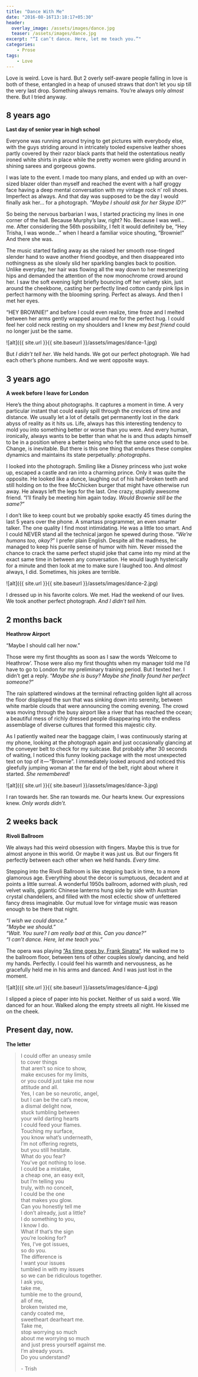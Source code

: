 ```yaml
---
title: "Dance With Me"
date: "2016-08-16T13:18:17+05:30"
header:
  overlay_image: /assets/images/dance.jpg
  teaser: /assets/images/dance.jpg
excerpt: "“I can’t dance. Here, let me teach you.”"
categories:
    - Prose
tags:
    - Love
---
```



Love is weird. Love is hard. But 2 overly self-aware people falling in love is both of these, entangled in a heap of unused straws that don’t let you sip till the very last drop. Something always remains. You’re always only _almost_ there. But I tried anyway.

## 8 years ago  
**Last day of senior year in high school**  

Everyone was running around trying to get pictures with everybody else, with the guys striding around in intricately tooled expensive leather shoes partly covered by their razor black pants that held the ostentatious neatly ironed white shirts in place while the pretty women were gliding around in shining sarees and gorgeous gowns.  

I was late to the event. I made too many plans, and ended up with an over-sized blazer older than myself and reached the event with a half groggy face having a deep mental conversation with my vintage rock n’ roll shoes. Imperfect as always. And that day was supposed to be the day I would finally ask her… for a photograph. _“Maybe I should ask for her Skype ID?”_  

So being the nervous barbarian I was, I started practicing my lines in one corner of the hall. Because Murphy’s law, right? No. Because I was well… me. After considering the 56th possibility, I felt it would definitely be, “Hey Trisha, I was wonde…” when I heard a familiar voice shouting, “Brownie!” And there she was.  

The music started fading away as she raised her smooth rose-tinged slender hand to wave another friend goodbye, and then disappeared into nothingness as she slowly slid her sparkling bangles back to position. Unlike everyday, her hair was flowing all the way down to her mesmerizing hips and demanded the attention of the now monochrome crowd around her. I saw the soft evening light briefly bouncing off her velvety skin, just around the cheekbone, casting her perfectly lined cotton candy pink lips in perfect harmony with the blooming spring. Perfect as always. And then I met her eyes.  

“HEY BROWNIE!” and before I could even realize, time froze and I melted between her arms gently wrapped around me for the perfect hug. I could feel her cold neck resting on my shoulders and I knew my *best friend* could no longer just be the same.

![alt]({{ site.url }}{{ site.baseurl }}/assets/images/dance-1.jpg)

But _I didn’t tell her_. We held hands. We got our perfect photograph. We had each other’s phone numbers. And we went opposite ways.

## 3 years ago  
**A week before I leave for London**  

Here’s the thing about photographs. It captures a moment in time. A very particular instant that could easily spill through the crevices of time and distance. We usually let a lot of details get permanently lost in the dark abyss of reality as it hits us. Life, always has this interesting tendency to mold you into something better or worse than you were. And every human, ironically, always wants to be better than what he is and thus adapts himself to be in a position where a better being who felt the same once used to be. Change, is inevitable. But there is this one thing that endures these complex dynamics and maintains its state perpetually: _photographs_.  

I looked into the photograph. Smiling like a Disney princess who just woke up, escaped a castle and ran into a charming prince. Only it was quite the opposite. He looked like a dunce, laughing out of his half-broken teeth and still holding on to the free McChicken burger that might have otherwise run away. He always left the legs for the last. One crazy, stupidly awesome friend. “I’ll finally be meeting him again today. _Would Brownie still be the same?_”  

I don’t like to keep count but we probably spoke exactly 45 times during the last 5 years over the phone. A smartass programmer, an even smarter talker. The one quality I find most intimidating. He was a little too smart. And I could NEVER stand all the technical jargon he spewed during those. “_We’re humans too, okay?_” I prefer plain English. Despite all the madness, he managed to keep his puerile sense of humor with him. Never missed the chance to crack the same perfect stupid joke that came into my mind at the exact same time in between any conversation. He would laugh hysterically for a minute and then look at me to make sure I laughed too. And _almost_ always, I did. Sometimes, his jokes are terrible.  

![alt]({{ site.url }}{{ site.baseurl }}/assets/images/dance-2.jpg)

I dressed up in his favorite colors. We met. Had the weekend of our lives. We took another perfect photograph. _And I didn’t tell him._

## 2 months back  
**Heathrow Airport**  

“Maybe I should call her now.”  

Those were my first thoughts as soon as I saw the words ‘Welcome to Heathrow’. Those were also my first thoughts when my manager told me I’d have to go to London for my preliminary training period. But I texted her. I didn’t get a reply. “_Maybe she is busy? Maybe she finally found her perfect someone?_”  

The rain splattered windows at the terminal refracting golden light all across the floor displayed the sun that was sinking down into serenity, between white marble clouds that were announcing the coming evening. The crowd was moving through the busy airport like a river that has reached the ocean; a beautiful mess of richly dressed people disappearing into the endless assemblage of diverse cultures that formed this majestic city.  

As I patiently waited near the baggage claim, I was continuously staring at my phone, looking at the photograph again and just occasionally glancing at the conveyer belt to check for my suitcase. But probably after 30 seconds of waiting, I noticed this funny looking package with the most unexpected text on top of it — “Brownie”. I immediately looked around and noticed this gleefully jumping woman at the far end of the belt, right about where it started. _She remembered!_  

![alt]({{ site.url }}{{ site.baseurl }}/assets/images/dance-3.jpg)

I ran towards her. She ran towards me. Our hearts knew. Our expressions knew. _Only words didn’t._

## 2 weeks back  
**Rivoli Ballroom**  

We always had this weird obsession with fingers. Maybe this is true for almost anyone in this world. Or maybe it was just us. But our fingers fit perfectly between each other when we held hands. _Every time._  

Stepping into the Rivoli Ballroom is like stepping back in time, to a more glamorous age. Everything about the decor is sumptuous, decadent and at points a little surreal. A wonderful 1950s ballroom, adorned with plush, red velvet walls, gigantic Chinese lanterns hung side by side with Austrian crystal chandeliers, and filled with the most eclectic show of unfettered fancy dress imaginable. Our mutual love for vintage music was reason enough to be there that night.

_“I wish we could dance.”_  
_“Maybe we should.”_  
_“Wait. You sure? I am really bad at this. Can you dance?”_  
_“I can’t dance. Here, let me teach you.”_

The opera was playing [“As time goes by, Frank Sinatra”](https://www.youtube.com/watch?v=wxMeu34o_jQ). He walked me to the ballroom floor, between tens of other couples slowly dancing, and held my hands. Perfectly. I could feel his warmth and nervousness, as he gracefully held me in his arms and danced. And I was just lost in the moment.

![alt]({{ site.url }}{{ site.baseurl }}/assets/images/dance-4.jpg)

I slipped a piece of paper into his pocket. Neither of us said a word. We danced for an hour. Walked along the empty streets all night. He kissed me on the cheek.

## Present day, now.  
**The letter**  

> I could offer an uneasy smile  
> to cover things  
> that aren’t so nice to show,  
> make excuses for my limits,  
> or you could just take me now  
> attitude and all.  
> Yes, I can be so neurotic, angel,  
> but I can be the cat’s meow,  
> a dismal delight now,  
> stuck tumbling between  
> your wild darting hearts  
> I could feed your flames.  
> Touching my surface,  
> you know what’s underneath,  
> I’m not offering regrets,  
> but you still hesitate.  
> What do you fear?  
> You’ve got nothing to lose.  
> I could be a mistake,  
> a cheap one, an easy exit,  
> but I’m telling you  
> truly, with no conceit,  
> I could be the one  
> that makes you glow.  
> Can you honestly tell me  
> I don’t already, just a little?  
> I do something to you,  
> I know I do.  
> What if that’s the sign  
> you’re looking for?  
> Yes, I’ve got issues,  
> so do you.   
> The difference is  
> I want your issues  
> tumbled in with my issues  
> so we can be ridiculous together.  
> I ask you,   
> take me,  
> tumble me to the ground,  
> all of me,  
> broken twisted me,  
> candy coated me,  
> sweetheart dearheart me.  
> Take me,  
> stop worrying so much  
> about me worrying so much  
> and just press yourself against me.  
> I’m already yours.  
> Do you understand?  
>   
> \- Trish

